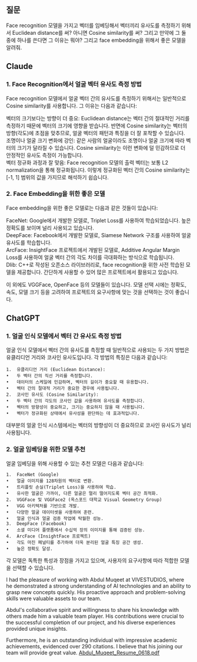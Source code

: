 ## 질문
Face recognition 모델을 가지고 벡터를 임베딩해서 벡터끼리 유사도를 측정하기 위해서 Euclidean distance를 써? 아니면 Cosine similarity를 써? 그리고 만약에 그 둘 중에 하나를 쓴다면 그 이유는 뭐야? 그리고 face embedding을 위해서 좋은 모델을 알려줘.

## Claude
### 1. Face Recognition에서 얼굴 벡터 유사도 측정 방법
Face recognition 모델에서 얼굴 벡터 간의 유사도를 측정하기 위해서는 일반적으로 Cosine similarity를 사용합니다. 그 이유는 다음과 같습니다:  
  
벡터의 크기보다는 방향이 더 중요: Euclidean distance는 벡터 간의 절대적인 거리를 측정하기 때문에 벡터의 크기에 영향을 받습니다. 반면에 Cosine similarity는 벡터의 방향(각도)에 초점을 맞추므로, 얼굴 벡터의 패턴과 특징을 더 잘 포착할 수 있습니다.  
조명이나 얼굴 크기 변화에 강인: 같은 사람의 얼굴이라도 조명이나 얼굴 크기에 따라 벡터의 크기가 달라질 수 있습니다. Cosine similarity는 이런 변화에 덜 민감하므로 더 안정적인 유사도 측정이 가능합니다.  
벡터 정규화 과정과 잘 맞음: Face recognition 모델의 출력 벡터는 보통 L2 normalization을 통해 정규화됩니다. 이렇게 정규화된 벡터 간의 Cosine similarity는 [-1, 1] 범위의 값을 가지므로 해석하기 쉽습니다.  

### 2. Face Embedding을 위한 좋은 모델
Face embedding을 위한 좋은 모델로는 다음과 같은 것들이 있습니다:  
  
FaceNet: Google에서 개발한 모델로, Triplet Loss를 사용하여 학습되었습니다. 높은 정확도를 보이며 널리 사용되고 있습니다.  
DeepFace: Facebook에서 개발한 모델로, Siamese Network 구조를 사용하여 얼굴 유사도를 학습합니다.  
ArcFace: InsightFace 프로젝트에서 개발된 모델로, Additive Angular Margin Loss를 사용하여 얼굴 벡터 간의 각도 차이를 극대화하는 방식으로 학습됩니다.  
Dlib: C++로 작성된 오픈소스 라이브러리로, face recognition을 위한 사전 학습된 모델을 제공합니다. 간단하게 사용할 수 있어 많은 프로젝트에서 활용되고 있습니다.
  
이 외에도 VGGFace, OpenFace 등의 모델들이 있습니다. 모델 선택 시에는 정확도, 속도, 모델 크기 등을 고려하여 프로젝트의 요구사항에 맞는 것을 선택하는 것이 좋습니다.  
  
  
## ChatGPT

### 1. 얼굴 인식 모델에서 벡터 간 유사도 측정 방법

얼굴 인식 모델에서 벡터 간의 유사도를 측정할 때 일반적으로 사용되는 두 가지 방법은 유클리디언 거리와 코사인 유사도입니다. 각 방법의 특징은 다음과 같습니다:  

	1.	유클리디언 거리 (Euclidean Distance):  
	•	두 벡터 간의 직선 거리를 측정합니다.  
	•	데이터의 스케일에 민감하며, 벡터의 길이가 중요할 때 유용합니다.  
	•	벡터 간의 절대적 거리가 중요한 경우에 사용됩니다.  
	2.	코사인 유사도 (Cosine Similarity):  
	•	두 벡터 간의 각도의 코사인 값을 사용하여 유사도를 측정합니다.  
	•	벡터의 방향성이 중요하고, 크기는 중요하지 않을 때 사용됩니다.  
	•	벡터가 정규화된 상태에서 유사성을 판단하는 데 효과적입니다.  

대부분의 얼굴 인식 시스템에서는 벡터의 방향성이 더 중요하므로 코사인 유사도가 널리 사용됩니다.

### 2. 얼굴 임베딩을 위한 모델 추천

얼굴 임베딩을 위해 사용할 수 있는 추천 모델은 다음과 같습니다:

	1.	FaceNet (Google)
	•	얼굴 이미지를 128차원의 벡터로 변환.
	•	트리플릿 손실(Triplet Loss)을 사용하여 학습.
	•	유사한 얼굴은 가까이, 다른 얼굴은 멀리 떨어지도록 벡터 공간 최적화.
	2.	VGGFace 및 VGGFace2 (옥스포드 대학교 Visual Geometry Group)
	•	VGG 아키텍처를 기반으로 개발.
	•	다양한 얼굴 데이터셋을 사용하여 훈련.
	•	얼굴 인식과 얼굴 검증 작업에 탁월한 성능.
	3.	DeepFace (Facebook)
	•	소셜 미디어 플랫폼에서 수십억 장의 이미지를 통해 검증된 성능.
	4.	ArcFace (InsightFace 프로젝트)
	•	각도 마진 페널티를 추가하여 더욱 분리된 얼굴 특징 공간 생성.
	•	높은 정확도 달성.

각 모델은 독특한 특성과 장점을 가지고 있으며, 사용자의 요구사항에 따라 적합한 모델을 선택할 수 있습니다.


I had the pleasure of working with Abdul Muqeet at VIVESTUDIOS, where he demonstrated a strong understanding of AI technologies and an ability to grasp new concepts quickly. His proactive approach and problem-solving skills were valuable assets to our team.

Abdul's collaborative spirit and willingness to share his knowledge with others made him a valuable team player. His contributions were crucial to the successful completion of our project, and his diverse experiences provided unique insights.

Furthermore, he is an outstanding individual with impressive academic achievements, evidenced over 290 citations. I believe that his joining our team will provide great value.
[Abdul_Muqeet_Resume_0618.pdf](https://github.com/user-attachments/files/15894784/Abdul_Muqeet_Resume_0618.pdf)


